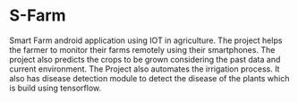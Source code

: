 # S-Farm
Smart Farm android application using IOT in agriculture. The project helps the farmer to monitor their farms remotely using their smartphones. The project also predicts the crops to be grown considering the past data and current environment. The Project also automates the irrigation process. It also has disease detection module to detect the disease of the plants which is build using tensorflow.
